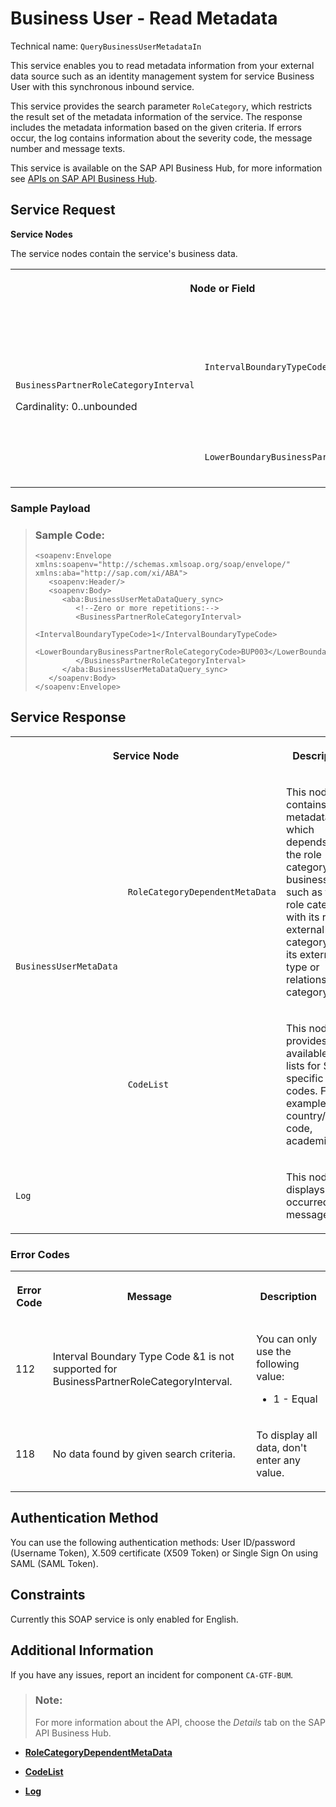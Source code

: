 <!-- loiodd6003bacf9d487ba8a43118d9169e8e -->

# Business User - Read Metadata



Technical name: `QueryBusinessUserMetadataIn`

This service enables you to read metadata information from your external data source such as an identity management system for service Business User with this synchronous inbound service.

This service provides the search parameter `RoleCategory`, which restricts the result set of the metadata information of the service. The response includes the metadata information based on the given criteria. If errors occur, the log contains information about the severity code, the message number and message texts.

This service is available on the SAP API Business Hub, for more information see [APIs on SAP API Business Hub](https://help.sap.com/viewer/0f69f8fb28ac4bf48d2b57b9637e81fa/latest/en-US/1e60f14bdc224c2c975c8fa8bcfd7f3f.html).



<a name="loiodd6003bacf9d487ba8a43118d9169e8e__section_gcn_jn5_qcb"/>

## Service Request

**Service Nodes**

The service nodes contain the service's business data.

<a name="loiodd6003bacf9d487ba8a43118d9169e8e__table_qvr_l2b_v4b"/>


<table>
<tr>
<th colspan="2">

Node or Field



</th>
<th>

Description



</th>
<th>

Cardinality



</th>
</tr>
<tr>
<td rowspan="2">

`BusinessPartnerRoleCategoryInterval`

Cardinality: 0..unbounded



</td>
<td>

`IntervalBoundaryTypeCode`



</td>
<td>

You can only use the following value:

-   1 - Equal




</td>
<td>

1..1



</td>
</tr>
<tr>
<td>

`LowerBoundaryBusinessPartnerRoleCategoryCode`



</td>
<td>

For example: `BUP003` 



</td>
<td>

0..1



</td>
</tr>
</table>



### Sample Payload

> ### Sample Code:  
> ```
> <soapenv:Envelope xmlns:soapenv="http://schemas.xmlsoap.org/soap/envelope/" xmlns:aba="http://sap.com/xi/ABA">
>    <soapenv:Header/>
>    <soapenv:Body>
>       <aba:BusinessUserMetaDataQuery_sync>
>          <!--Zero or more repetitions:-->
>          <BusinessPartnerRoleCategoryInterval>
>             <IntervalBoundaryTypeCode>1</IntervalBoundaryTypeCode>
>             <LowerBoundaryBusinessPartnerRoleCategoryCode>BUP003</LowerBoundaryBusinessPartnerRoleCategoryCode>
>          </BusinessPartnerRoleCategoryInterval>
>       </aba:BusinessUserMetaDataQuery_sync>
>    </soapenv:Body>
> </soapenv:Envelope>
> 
> ```



<a name="loiodd6003bacf9d487ba8a43118d9169e8e__section_jg1_p45_qcb"/>

## Service Response

<a name="loiodd6003bacf9d487ba8a43118d9169e8e__table_gxy_245_qcb"/>


<table>
<tr>
<th colspan="2">

Service Node



</th>
<th>

Description



</th>
<th>

Link to Details



</th>
</tr>
<tr>
<td rowspan="2">

`BusinessUserMetaData`



</td>
<td>

 `RoleCategoryDependentMetaData` 



</td>
<td>

This node contains all metadata, which depends on the role category of a business user, such as the role category with its role, external ID category with its external ID type or relationship category.



</td>
<td>

[RoleCategoryDependentMetaData](RoleCategoryDependentMetaData_bfaaf02.md)



</td>
</tr>
<tr>
<td>

 `CodeList` 



</td>
<td>

This node provides the available code lists for SAP specific codes. For example country/region code, academic title.



</td>
<td>

[CodeList](CodeList_c29cd1a.md)



</td>
</tr>
<tr>
<td colspan="2">

 `Log` 



</td>
<td>

This nodes displays occurred messages.



</td>
<td>

[Log](Log_8599598.md)



</td>
</tr>
</table>



### Error Codes

<a name="loiodd6003bacf9d487ba8a43118d9169e8e__table_nnf_vtp_jlb"/>


<table>
<tr>
<th>

Error Code



</th>
<th>

Message



</th>
<th>

Description



</th>
</tr>
<tr>
<td>

112



</td>
<td>

Interval Boundary Type Code &1 is not supported for BusinessPartnerRoleCategoryInterval.



</td>
<td>

You can only use the following value:

-   1 - Equal




</td>
</tr>
<tr>
<td>

118



</td>
<td>

No data found by given search criteria.



</td>
<td>

To display all data, don't enter any value.



</td>
</tr>
</table>



<a name="loiodd6003bacf9d487ba8a43118d9169e8e__section_e4p_pbq_jlb"/>

## Authentication Method

You can use the following authentication methods: User ID/password \(Username Token\), X.509 certificate \(X509 Token\) or Single Sign On using SAML \(SAML Token\).



<a name="loiodd6003bacf9d487ba8a43118d9169e8e__section_x5f_w45_qcb"/>

## Constraints

Currently this SOAP service is only enabled for English.



<a name="loiodd6003bacf9d487ba8a43118d9169e8e__section_czf_fqf_zkb"/>

## Additional Information

If you have any issues, report an incident for component `CA-GTF-BUM`.

> ### Note:  
> For more information about the API, choose the *Details* tab on the SAP API Business Hub.

-   **[RoleCategoryDependentMetaData](RoleCategoryDependentMetaData_bfaaf02.md)**  

-   **[CodeList](CodeList_c29cd1a.md)**  

-   **[Log](Log_8599598.md)**  


